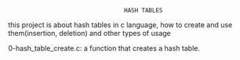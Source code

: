                                      HASH TABLES


this project is about hash tables in c language, how to create and use them(insertion, deletion) and other types of usage

0-hash_table_create.c: a function that creates a hash table.


